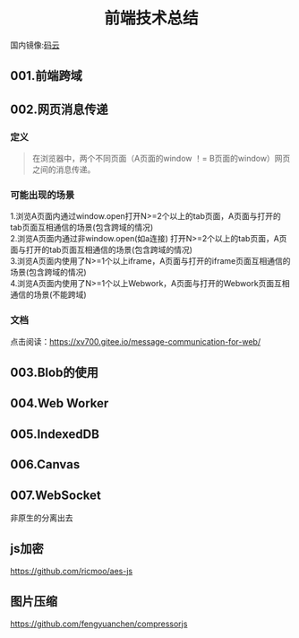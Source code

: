 <h1 align="center">前端技术总结</h1>

国内镜像:[码云](https://gitee.com/xv700/Message-communication-for-web)  

## 001.前端跨域

## 002.网页消息传递

### 定义
> 在浏览器中，两个不同页面（A页面的window ！= B页面的window）网页之间的消息传递。

### 可能出现的场景

1.浏览A页面内通过window.open打开N>=2个以上的tab页面，A页面与打开的tab页面互相通信的场景(包含跨域的情况)  
2.浏览A页面内通过非window.open(如a连接)  打开N>=2个以上的tab页面，A页面与打开的tab页面互相通信的场景(包含跨域的情况)  
3.浏览A页面内使用了N>=1个以上iframe，A页面与打开的iframe页面互相通信的场景(包含跨域的情况)  
4.浏览A页面内使用了N>=1个以上Webwork，A页面与打开的Webwork页面互相通信的场景(不能跨域)  

### 文档  

点击阅读：https://xv700.gitee.io/message-communication-for-web/  

## 003.Blob的使用

## 004.Web Worker
 
## 005.IndexedDB 

## 006.Canvas

## 007.WebSocket


非原生的分离出去
## js加密

https://github.com/ricmoo/aes-js

## 图片压缩

https://github.com/fengyuanchen/compressorjs


